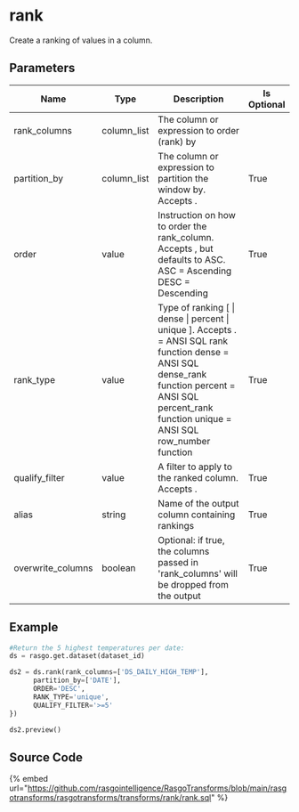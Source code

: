 

# rank

Create a ranking of values in a column.


## Parameters

|       Name        |    Type     |                                                                                                        Description                                                                                                        | Is Optional |
| ----------------- | ----------- | ------------------------------------------------------------------------------------------------------------------------------------------------------------------------------------------------------------------------- | ----------- |
| rank_columns      | column_list | The column or expression to order (rank) by                                                                                                                                                                               |             |
| partition_by      | column_list | The column or expression to partition the window by. Accepts <None>.                                                                                                                                                      | True        |
| order             | value       | Instruction on how to order the rank_column. Accepts <None>, but defaults to ASC. ASC = Ascending DESC = Descending                                                                                                       | True        |
| rank_type         | value       | Type of ranking [<None> \| dense \| percent \| unique ]. Accepts <None>. <None> = ANSI SQL rank function dense = ANSI SQL dense_rank function percent = ANSI SQL percent_rank function unique = ANSI SQL row_number function | True        |
| qualify_filter    | value       | A filter to apply to the ranked column. Accepts <None>.                                                                                                                                                                   | True        |
| alias             | string      | Name of the output column containing rankings                                                                                                                                                                             | True        |
| overwrite_columns | boolean     | Optional: if true, the columns passed in 'rank_columns' will be dropped from the output                                                                                                                                   | True        |


## Example

```python
#Return the 5 highest temperatures per date:
ds = rasgo.get.dataset(dataset_id)

ds2 = ds.rank(rank_columns=['DS_DAILY_HIGH_TEMP'],
      partition_by=['DATE'],
      ORDER='DESC',
      RANK_TYPE='unique',
      QUALIFY_FILTER='>=5'
})

ds2.preview()

```

## Source Code

{% embed url="https://github.com/rasgointelligence/RasgoTransforms/blob/main/rasgotransforms/rasgotransforms/transforms/rank/rank.sql" %}

